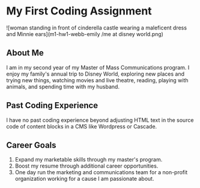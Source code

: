 # My First Coding Assignment
![woman standing in front of cinderella castle wearing a maleficent dress and Minnie ears](m1-hw1-webb-emily
/me at disney world.png)
## About Me
I am in my second year of my Master of Mass Communications program. I enjoy my family's annual trip to Disney World, exploring new places and trying new things, watching movies and live theatre, reading, playing with animals, and spending time with my husband.
## Past Coding Experience
I have no past coding experience beyond adjusting HTML text in the source code of content blocks in a CMS like Wordpress or Cascade.
## Career Goals
1. Expand my marketable skills through my master's program.
2. Boost my resume through additional career opportunities.
3. One day run the marketing and communications team for a non-profit organization working for a cause I am passionate about.
